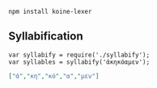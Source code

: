 ```
npm install koine-lexer
```

## Syllabification

```
var syllabify = require('./syllabify');
var syllables = syllabify('ἀκηκόαμεν');
```

```json
["ἀ","κη","κό","α","μεν"]
```
